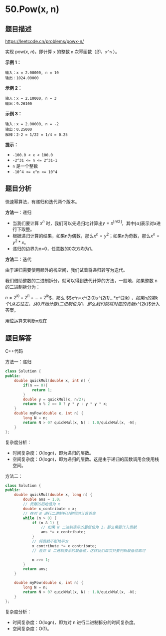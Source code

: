 # 50.Pow(x, n)

## 题目描述 

https://leetcode.cn/problems/powx-n/

实现 pow(*x*, *n*)，即计算 `x` 的整数 `n` 次幂函数（即，`x^n` ）。

 

**示例 1：**

```
输入：x = 2.00000, n = 10
输出：1024.00000
```

**示例 2：**

```
输入：x = 2.10000, n = 3
输出：9.26100
```

**示例 3：**

```
输入：x = 2.00000, n = -2
输出：0.25000
解释：2-2 = 1/22 = 1/4 = 0.25
```

**提示：**

- `-100.0 < x < 100.0`
- `-2^31 <= n <= 2^31-1`
- `n` 是一个整数
- `-10^4 <= x^n <= 10^4`



## 题目分析

快速幂算法，有递归和迭代两个版本。

**方法一**：递归

* 当我们要计算 $x^n$ 时，我们可以先递归地计算出$y=x^{⌊n/2⌋}$，其中⌊*a*⌋表示对a进行下取整。
* 根据递归计算的结果，如果n为偶数，那么$x^n=y^2$；如果n为奇数，那么$x^n=y^2*x$。
* 递归的边界为n=0，任意数的0次方均为1。

**方法二**：迭代

由于递归需要使用额外的栈空间，我们试着将递归转写为迭代。

我们借助整数的二进制拆分，就可以得到迭代计算的方法，一般地，如果整数 n 的二进制拆分为：

$n=2^{i0}+2^{i1}+...+2^{ik}$$，那么 $$x^n=x^{2i0}*x^{2i1}*...*x^{2ik} $，如果n的第k个(从右往左，从0开始计数)二进制位为1，那么我们就将对应的贡献$x^{2k}$计入答案。

用位运算来判断n现在

## 题目解答

C++代码

方法一：递归

```c++
class Solution {
public:
    double quickMul(double x, int n) {
        if(n == 0){
            return 1;
        }
        double y = quickMul(x, n/2);
        return n % 2 == 0 ? y * y : y * y * x;
    }
    double myPow(double x, int n) {
        long N = n;
        return N > 0? quickMul(x, N) : 1.0/quickMul(x, -N);
    }
};
```



复杂度分析：

* 时间复杂度：*O*(log*n*)，即为递归的层数。
* 空间复杂度：*O*(log*n*)，即为递归的层数。这是由于递归的函数调用会使用栈空间。



方法二：

```c++
class Solution {
public:
    double quickMul(double x, long n) {
        double ans = 1.0;
        // 贡献的初始值为 x
        double x_contribute = x;
        // 在对 N 进行二进制拆分的同时计算答案
        while (n > 0) {
            if (n & 1) {
                // 如果 N 二进制表示的最低位为 1，那么需要计入贡献
                ans *= x_contribute;
            }
            // 将贡献不断地平方
            x_contribute *= x_contribute;
            // 舍弃 N 二进制表示的最低位，这样我们每次只要判断最低位即可

            n >>= 1;
        }
        return ans;
    }

    double myPow(double x, int n) {
        long N = n;
        return N > 0? quickMul(x, N) : 1.0/quickMul(x, -N);
    }
};
```

复杂度分析：

- 时间复杂度：O(log⁡n)，即为对 n 进行二进制拆分的时间复杂度。
- 空间复杂度：O(1)。

